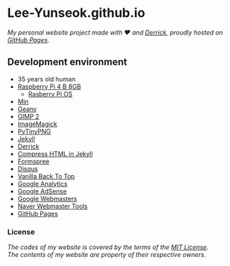 # Lee-Yunseok.github.io
_My personal website project made with :hearts: and [Derrick](https://github.com/artemsheludko/derrick), proudly hosted on [GitHub Pages](https://pages.github.com/)._

## Development environment
- 35 years old human
- [Raspberry Pi 4 B 8GB](https://www.raspberrypi.org/)
  - [Rasberry Pi OS](https://www.raspbian.org/)
- [Min](https://minbrowser.github.io/min/)
- [Geany](https://www.geany.org/)
- [GIMP 2](https://www.gimp.org/)
- [ImageMagick](https://imagemagick.org/)
- [PyTinyPNG](https://github.com/vasilcovsky/pytinypng)
- [Jekyll](https://jekyllrb.com/)
- [Derrick](https://github.com/artemsheludko/derrick)
- [Compress HTML in Jekyll](http://jch.penibelst.de/)
- [Formspree](https://formspree.io/)
- [Disqus](https://disqus.com/)
- [Vanilla Back To Top](https://github.com/vfeskov/vanilla-back-to-top)
- [Google Analytics](https://analytics.google.com/analytics/web/)
- [Google AdSense](https://www.google.com/adsense/)
- [Google Webmasters](https://www.google.com/webmasters/)
- [Naver Webmaster Tools](https://webmastertool.naver.com/)
- [GitHub Pages](https://pages.github.com/)

### License
_The codes of my website is covered by the terms of the [MIT License](https://github.com/lee-yunseok/Lee-Yunseok.github.io/blob/master/LICENSE).  
The contents of my website are property of their respective owners._
